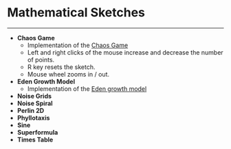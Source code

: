 # Mathematical Sketches

<hr />

- **Chaos Game**
    - Implementation of the [Chaos Game](https://en.wikipedia.org/wiki/Chaos_game)
    - Left and right clicks of the mouse increase and decrease the number of points.
    - R key resets the sketch.
    - Mouse wheel zooms in / out.
- **Eden Growth Model**
    - Implementation of the [Eden growth model](https://en.wikipedia.org/wiki/Eden_growth_model)
- **Noise Grids**
- **Noise Spiral**
- **Perlin 2D**
- **Phyllotaxis**
- **Sine**
- **Superformula**
- **Times Table**

